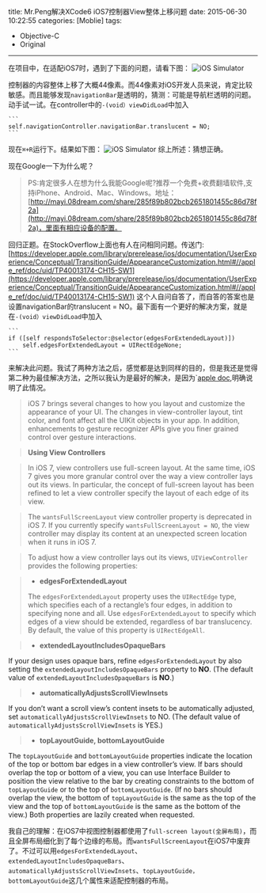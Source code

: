 title: Mr.Peng解决XCode6 iOS7控制器View整体上移问题
date: 2015-06-30 10:22:55
categories: [Moblie]
tags:
- Objective-C
- Original

---
在项目中，在适配iOS7时，遇到了下面的问题，请看下图：
![iOS Simulator](http://7xjwbl.com1.z0.glb.clouddn.com/2015/07/01iOS%20Simulator%20Screen%20Shot%202015%E5%B9%B47%E6%9C%881%E6%97%A5%20%E4%B8%8A%E5%8D%889.24.22.png)
<!--more-->
控制器的内容整体上移了大概44像素。而44像素对iOS开发人员来说，肯定比较敏感。而且能够发现`navigationBar`是透明的，猜测：可能是导航栏透明的问题。动手试一试。在controller中的`-(void）viewDidLoad`中加入
	
	```
	self.navigationController.navigationBar.translucent = NO;
	```
现在`⌘+R`运行下。结果如下图：
![iOS Simulator](http://7xjwbl.com1.z0.glb.clouddn.com/2015/07/01iOS%20Simulator%20Screen%20Shot%202015%E5%B9%B47%E6%9C%881%E6%97%A5%20%E4%B8%8A%E5%8D%889.24.33.png)
综上所述：猜想正确。

现在Google一下为什么呢？
> PS:肯定很多人在想为什么我能Google呢?推荐一个免费+收费翻墙软件,支持iPhone、Android、Mac、Windows。地址：[http://mayi.08dream.com/share/285f89b802bcb2651801455c86d78f2a](http://mayi.08dream.com/share/285f89b802bcb2651801455c86d78f2a)，里面有相应设备的配置。

回归正题。在StockOverflow上面也有人在问相同问题。传送门:
[https://developer.apple.com/library/prerelease/ios/documentation/UserExperience/Conceptual/TransitionGuide/AppearanceCustomization.html#//apple_ref/doc/uid/TP40013174-CH15-SW1](https://developer.apple.com/library/prerelease/ios/documentation/UserExperience/Conceptual/TransitionGuide/AppearanceCustomization.html#//apple_ref/doc/uid/TP40013174-CH15-SW1)
这个人自问自答了，而自答的答案也是设置navigationBar的translucent = NO。最下面有一个更好的解决方案，就是在`-(void）viewDidLoad`中加入

	```
	if ([self respondsToSelector:@selector(edgesForExtendedLayout)])
        self.edgesForExtendedLayout = UIRectEdgeNone;
	```
来解决此问题。我试了两种方法之后，感觉都是达到同样的目的，但是我还是觉得第二种为最佳解决方法，之所以我认为是最好的解决，是因为`[apple doc](https://developer.apple.com/library/prerelease/ios/documentation/UserExperience/Conceptual/TransitionGuide/AppearanceCustomization.html#//apple_ref/doc/uid/TP40013174-CH15-SW1),明确说明了此情况。

> iOS 7 brings several changes to how you layout and customize the appearance of your UI. The changes in view-controller layout, tint color, and font affect all the UIKit objects in your app. In addition, enhancements to gesture recognizer APIs give you finer grained control over gesture interactions.

> **Using View Controllers**

> In iOS 7, view controllers use full-screen layout. At the same time, iOS 7 gives you more granular control over the way a view controller lays out its views. In particular, the concept of full-screen layout has been refined to let a view controller specify the layout of each edge of its view.

> The `wantsFullScreenLayout` view controller property is deprecated in iOS 7. If you currently specify `wantsFullScreenLayout = NO`, the view controller may display its content at an unexpected screen location when it runs in iOS 7.

> To adjust how a view controller lays out its views, `UIViewController` provides the following properties:

> * **edgesForExtendedLayout**
> 
> The `edgesForExtendedLayout` property uses the `UIRectEdge` type, which specifies each of a rectangle’s four edges, in addition to specifying none and all. Use `edgesForExtendedLayout` to specify which edges of a view should be extended, regardless of bar translucency. By default, the value of this property is `UIRectEdgeAll`.

> * **extendedLayoutIncludesOpaqueBars**
> 
If your design uses opaque bars, refine `edgesForExtendedLayout` by also setting the `extendedLayoutIncludesOpaqueBars` property to **NO**. (The default value of `extendedLayoutIncludesOpaqueBars` is **NO**.)

> * **automaticallyAdjustsScrollViewInsets**
> 
If you don’t want a scroll view’s content insets to be automatically adjusted, set `automaticallyAdjustsScrollViewInsets` to NO. (The default value of `automaticallyAdjustsScrollViewInsets` is YES.)

> * **topLayoutGuide, bottomLayoutGuide**
> 
The `topLayoutGuide` and `bottomLayoutGuide` properties indicate the location of the top or bottom bar edges in a view controller’s view. If bars should overlap the top or bottom of a view, you can use Interface Builder to position the view relative to the bar by creating constraints to the bottom of `topLayoutGuide` or to the top of `bottomLayoutGuide`. (If no bars should overlap the view, the bottom of  `topLayoutGuide` is the same as the top of the view and the top of  `bottomLayoutGuide` is the same as the bottom of the view.) Both properties are lazily created when requested.

我自己的理解：在iOS7中视图控制器都使用了`full-screen layout(全屏布局)`，而且全屏布局细化到了每个边缘的布局。而`wantsFullScreenLayout`在iOS7中废弃了。不过可以用`edgesForExtendedLayout`、`extendedLayoutIncludesOpaqueBars`、`automaticallyAdjustsScrollViewInsets`、`topLayoutGuide，bottomLayoutGuide`这几个属性来适配控制器的布局。
